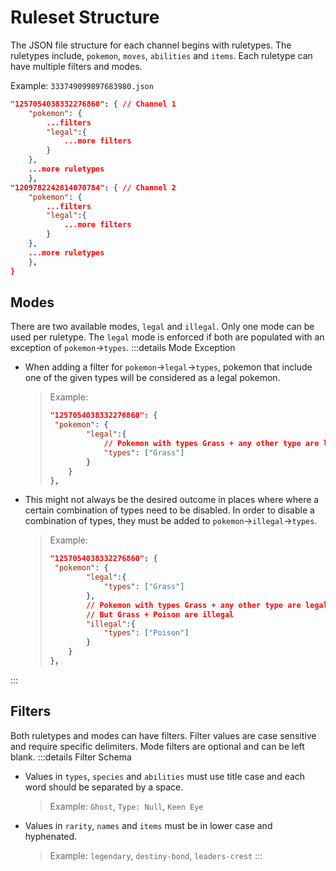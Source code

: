 # Ruleset Structure

The JSON file structure for each channel begins with ruletypes. The ruletypes include, `pokemon`, `moves`, `abilities` and `items`. Each ruletype can have multiple filters and modes.

Example: `333749099897683980.json`
```json
"1257054038332276860": { // Channel 1
    "pokemon": {
        ...filters
        "legal":{
            ...more filters
        }
    },
    ...more ruletypes
    },
"1209782242814070784": { // Channel 2
    "pokemon": {
        ...filters
        "legal":{
            ...more filters
        }
    },
    ...more ruletypes
    },
}
```

## Modes

There are two available modes, `legal` and `illegal`. Only one mode can be used per ruletype. The `legal` mode is enforced if both are populated with an exception of `pokemon`->`types`.
:::details Mode Exception

- When adding a filter for `pokemon`->`legal`->`types`, pokemon that include one of the given types will be considered as a legal pokemon.
  > Example:
  >
  > ```json
  > "1257054038332276860": {
  >  "pokemon": {
  >         "legal":{
  >             // Pokemon with types Grass + any other type are legal
  >             "types": ["Grass"]
  >         }
  >     }
  > },
  >
  > ```
- This might not always be the desired outcome in places where where a certain combination of types need to be disabled. In order to disable a combination of types, they must be added to `pokemon`->`illegal`->`types`.
  > Example:
  >
  > ```json
  > "1257054038332276860": {
  >  "pokemon": {
  >         "legal":{
  >             "types": ["Grass"]
  >         },
  >         // Pokemon with types Grass + any other type are legal
  >         // But Grass + Poison are illegal
  >         "illegal":{
  >             "types": ["Poison"]
  >         }
  >     }
  > },
  > ```
  >
:::

## Filters

Both ruletypes and modes can have filters. Filter values are case sensitive and require specific delimiters. Mode filters are optional and can be left blank.
:::details Filter Schema
- Values in `types`, `species` and `abilities` must use title case and each word should be separated by a space.
  > Example: `Ghost`, `Type: Null`, `Keen Eye`
- Values in `rarity`, `names` and `items` must be in lower case and hyphenated.
  > Example: `legendary`, `destiny-bond`, `leaders-crest`
:::
